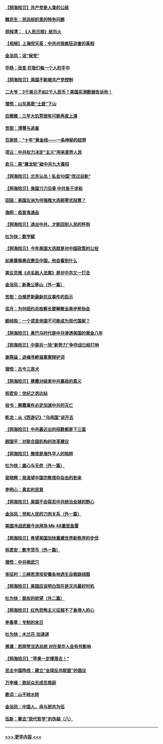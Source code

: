 #### [【网海拾贝】共产党是人类的公敌](../pages/nsc993/n12363182.md?t=08290951) 
#### [魏京生：民运组织里的特务问题](../pages/nsc993/n12363010.md?t=08290951) 
#### [郑纯清： 《人民日报》纸包火](../pages/nsc993/n12362706.md?t=08290951) 
#### [【视频】上海倪天英：中共对我疯狂迫害的真相](../pages/nsc993/n12356341.md?t=08290951) 
#### [金浴凤：话“保党”](../pages/nsc993/n12361867.md?t=08290951) 
#### [华旸：改变 在我们每一个人的手中](../pages/nsc993/n12361774.md?t=08290951) 
#### [【网海拾贝】美国不能被共产党控制](../pages/nsc993/n12360271.md?t=08290951) 
#### [二大爷：3千美元不如2千人民币？美国实测数据告诉你！](../pages/nsc993/n12358563.md?t=08290951) 
#### [理悟：山东高密“土匪”下山](../pages/nsc993/n12358535.md?t=08290951) 
#### [应微微：三年大饥荒很有可能再度上演](../pages/nsc993/n12358523.md?t=08290951) 
#### [苦胆：清零与追查](../pages/nsc993/n12358501.md?t=08290951) 
#### [百家姓：“十年”黄金线——一条神秘的纽带](../pages/nsc993/n12358319.md?t=08290951) 
#### [项云：中共权力决定“主义”用来耍弄人民](../pages/nsc993/n12358172.md?t=08290951) 
#### [俞元：美“屠龙斩”破中共九大毒招](../pages/nsc993/n12357822.md?t=08290951) 
#### [【网海拾贝】北京认怂！私会10国“改过自新”](../pages/nsc993/n12357784.md?t=08290951) 
#### [【网海拾贝】美国刀刀见骨 中共急于求和](../pages/nsc993/n12355511.md?t=08290951) 
#### [田园：美国左派为何强推大选邮寄式投票？](../pages/nsc993/n12352963.md?t=08290951) 
#### [海网：疫苗鬼速品](../pages/nsc993/n12354438.md?t=08290951) 
#### [【网海拾贝】退出中共，才能回到人民的怀抱](../pages/nsc993/n12352634.md?t=08290951) 
#### [吐为快：数字赋](../pages/nsc993/n12352317.md?t=08290951) 
#### [【网海拾贝】今年美国大选就是对中国政策的公投](../pages/nsc993/n12350973.md?t=08290951) 
#### [如果蓬佩奥应邀去中国，他会看到什么](../pages/nsc993/n12350945.md?t=08290951) 
#### [美议员推《点名敌人法案》是对中共又一打击](../pages/nsc993/n12350765.md?t=08290951) 
#### [金浴凤：新愚公移山（外一篇）](../pages/nsc993/n12350253.md?t=08290951) 
#### [苦胆：白俄罗斯最新抗议事件的启示](../pages/nsc993/n12349989.md?t=08290951) 
#### [佳月：为何纽约总检察长要解散全美步枪协会](../pages/nsc993/n12349939.md?t=08290951) 
#### [颜纯钩：一个谎言帝国不可能成为现代国家？](../pages/nsc993/n12349898.md?t=08290951) 
#### [【网海拾贝】奥巴马时代是中共渗透美国的黄金八年](../pages/nsc993/n12349284.md?t=08290951) 
#### [【网海拾贝】中美另一场“新势力”争夺战已经打响](../pages/nsc993/n12346998.md?t=08290951) 
#### [谢燕益：追魂寻衅滋事案辩护词](../pages/nsc993/n12346892.md?t=08290951) 
#### [理悟：古今三恶犬](../pages/nsc993/n12345190.md?t=08290951) 
#### [【网海拾贝】蔡霞对结束中共暴政的意义](../pages/nsc993/n12344263.md?t=08290951) 
#### [祝君安：世纪之选边站](../pages/nsc993/n12342382.md?t=08290951) 
#### [投书：蔡霞事件必定加速中共的灭亡](../pages/nsc993/n12341881.md?t=08290951) 
#### [乾龙：从《西游记》“乌鸡国”说开去](../pages/nsc993/n12341690.md?t=08290951) 
#### [【网海拾贝】中共最近出的招数都是下三滥](../pages/nsc993/n12341593.md?t=08290951) 
#### [顾国平：对联合国机构的改革建议](../pages/nsc993/n12339928.md?t=08290951) 
#### [【网海拾贝】微信是海外华人的陷阱](../pages/nsc993/n12338868.md?t=08290951) 
#### [吐为快：雄心与无奈（外一篇）](../pages/nsc993/n12338132.md?t=08290951) 
#### [梁晓辉：我渴望中国宗教信仰自由的到来](../pages/nsc993/n12336657.md?t=08290951) 
#### [李明心：真实的民意](../pages/nsc993/n12336089.md?t=08290951) 
#### [【网海拾贝】美国不会容忍中共统治全球的野心](../pages/nsc993/n12336063.md?t=08290951) 
#### [金浴凤：党和人民的刀肉关系（外一篇）](../pages/nsc993/n12335834.md?t=08290951) 
#### [美国冷战武器今派用场 Mk 48重型鱼雷](../pages/nsc993/n12335354.md?t=08290951) 
#### [【网海拾贝】希望美国加快重建世界新秩序的步伐](../pages/nsc993/n12334224.md?t=08290951) 
#### [祝君安：数字货币（外一篇）](../pages/nsc993/n12334186.md?t=08290951) 
#### [理悟：中共祸武穴](../pages/nsc993/n12333962.md?t=08290951) 
#### [宋征时：三峡若溃坝安徽各地逃生自救路线图](../pages/nsc993/n12332450.md?t=08290951) 
#### [【网海拾贝】美国应该明白现在是灭共最好时机](../pages/nsc993/n12332313.md?t=08290951) 
#### [吐为快：极权的欲望（外二篇）](../pages/nsc993/n12332089.md?t=08290951) 
#### [【网海拾贝】红色恐怖主义征服不了香港人的心](../pages/nsc993/n12329296.md?t=08290951) 
#### [李春草：专制的末日](../pages/nsc993/n12329079.md?t=08290951) 
#### [吐为快：木兰花‧加速道](../pages/nsc993/n12327366.md?t=08290951) 
#### [拂潇：若拜登当选总统 对在美华人会有何影响](../pages/nsc993/n12295996.md?t=08290951) 
#### [【网海拾贝】“苹果一定撑落去！”](../pages/nsc993/n12326784.md?t=08290951) 
#### [民主中国阵线：建立“全球反共联盟”的倡议](../pages/nsc993/n12324177.md?t=08290951) 
#### [万李缘：致前众志成员周庭](../pages/nsc993/n12324635.md?t=08290951) 
#### [歌词：山不转水转](../pages/nsc993/n12324599.md?t=08290951) 
#### [金浴凤：中国人，毋与邪共为伍](../pages/nsc993/n12324257.md?t=08290951) 
#### [伍新：撕去“现代哲学”的伪装（八）](../pages/nsc993/n12324188.md?t=08290951) 

----
#### [ >>> 更早内容 <<< ](../indexes/nsc993-earlier.md)
